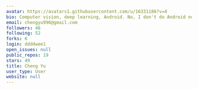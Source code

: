 ```yaml
---
avatar: https://avatars1.githubusercontent.com/u/16331186?v=4
bio: Computer vision, deep learning, Android. No, I don't do Android now.
email: chengyu996@gmail.com
followers: 46
following: 52
forks: 6
login: ddddwee1
open_issues: null
public_repos: 19
stars: 49
title: Cheng Yu
user_type: User
website: null
---
```

